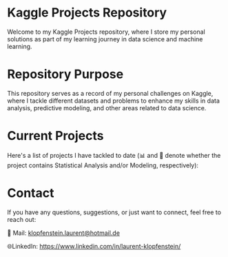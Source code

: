 # Kaggle Projects Repository

Welcome to my Kaggle Projects repository, where I store my personal solutions as part of my learning journey in data science and machine learning.

# Repository Purpose
This repository serves as a record of my personal challenges on Kaggle, where I tackle different datasets and problems to enhance my skills in data analysis, predictive modeling, and other areas related to data science.

# Current Projects
Here's a list of projects I have tackled to date (📊 and 🤖 denote whether the project contains Statistical Analysis and/or Modeling, respectively):


# Contact
If you have any questions, suggestions, or just want to connect, feel free to reach out:

📧 Mail: klopfenstein.laurent@hotmail.de

🌐LinkedIn: https://www.linkedin.com/in/laurent-klopfenstein/

